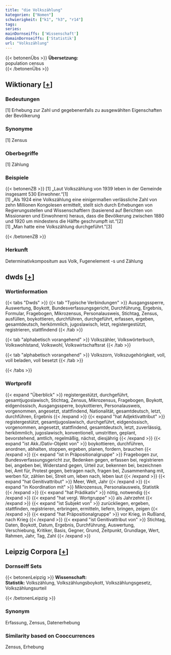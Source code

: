 ```yaml
---
title: "die Volkszählung"
kategorien: ["Nomen"]
schwierigkeit: ["k1", "h3", "r14"]
tags:
series:
mainDornseiffs: ['Wissenschaft']
domainDornseiffs: ['Statistik']
url: "Volkszählung"
---
```


{{< betonenÜbs >}}
**Übersetzung:**  
population census  
{{< /betonenÜbs >}}

## Wiktionary [[+](https://de.wiktionary.org/wiki/Volkszählung)]

### Bedeutungen
[1] Erhebung zur Zahl und gegebenenfalls zu ausgewählten Eigenschaften der Bevölkerung  

### Synonyme
[1] Zensus  

### Oberbegriffe
[1] Zählung  

### Beispiele
{{< betonenZB >}}
[1] „Laut Volkszählung von 1939 leben in der Gemeinde insgesamt 530 Einwohner.“[1]  
[1] „Als 1924 eine Volkszählung eine einigermaßen verlässliche Zahl von zehn Millionen Kongolesen ermittelt, stellt sich durch Erhebungen von Regierungsstellen und Wissenschaftlern (basierend auf Berichten von Missionaren und Einwohnern) heraus, dass die Bevölkerung zwischen 1880 und 1920 um mindestens die Hälfte geschrumpft ist.“[2]  
[1] „Man hatte eine Volkszählung durchgeführt."[3]  

{{< /betonenZB >}}
### Herkunft
Determinativkompositum aus Volk, Fugenelement -s und Zählung  



## dwds [[+](https://www.dwds.de/wb/Volkszählung)]

### Wortinformation
{{< tabs "Dwds" >}}
{{< tab "Typische Verbindungen" >}}
Ausgangssperre, Auswertung, Boykott, Bundesverfassungsgericht, Durchführung, Ergebnis, Formular, Fragebogen, Mikrozensus, Personalausweis, Stichtag, Zensus, ausfüllen, boykottieren, durchführen, durchgeführt, erfassen, ergeben, gesamtdeutsch, herkömmlich, jugoslawisch, letzt, registergestützt, registrieren, stattfindend
{{< /tab >}}

{{< tab "alphabetisch vorangehend" >}}
Volkszähler, Volkswörterbuch, Volkswohlstand, Volkswohl, Volkswirtschaftsrat
{{< /tab >}}

{{< tab "alphabetisch vorangehend" >}}
Volkszorn, Volkszugehörigkeit, voll, voll beladen, voll besetzt
{{< /tab >}}

{{< /tabs >}}

### Wortprofil
{{< expand "Überblick" >}} registergestützt, durchgeführt, gesamtjugoslawisch, Stichtag, Zensus, Mikrozensus, Fragebogen, Boykott, eidgenössisch, Ausgangssperre, boykottieren, Personalausweis, vorgenommen, angesetzt, stattfindend, Nationalität, gesamtdeutsch, letzt, durchführen, Ergebnis {{< /expand >}}
{{< expand "hat Adjektivattribut" >}} registergestützt, gesamtjugoslawisch, durchgeführt, eidgenössisch, vorgenommen, angesetzt, stattfindend, gesamtdeutsch, letzt, zuverlässig, herkömmlich, jugoslawisch, konventionell, umstritten, geplant, bevorstehend, amtlich, regelmäßig, nächst, diesjährig {{< /expand >}}
{{< expand "ist Akk./Dativ-Objekt von" >}} boykottieren, durchführen, anordnen, abhalten, stoppen, ergeben, planen, fordern, brauchen {{< /expand >}}
{{< expand "ist in Präpositionalgruppe" >}} Fragebogen zur, Bundesverfassungsgericht zur, Bedenken gegen, erfassen bei, registrieren bei, angeben bei, Widerstand gegen, Urteil zur, bekennen bei, bezeichnen bei, Amt für, Protest gegen, betragen nach, fragen bei, Zusammenhang mit, werben für, zählen bei, Streit um, leben nach, leben laut {{< /expand >}}
{{< expand "hat Genitivattribut" >}} Meer, Welt, Jahr {{< /expand >}}
{{< expand "in Koordination mit" >}} Mikrozensus, Personalausweis, Statistik {{< /expand >}}
{{< expand "hat Prädikativ" >}} nötig, notwendig {{< /expand >}}
{{< expand "hat vergl. Wortgruppe" >}} als Jahrzehnt {{< /expand >}}
{{< expand "ist Subjekt von" >}} zurückliegen, ergeben, stattfinden, registrieren, erbringen, ermitteln, liefern, bringen, zeigen {{< /expand >}}
{{< expand "hat Präpositionalgruppe" >}} vor Krieg, in Rußland, nach Krieg {{< /expand >}}
{{< expand "ist Genitivattribut von" >}} Stichtag, Daten, Boykott, Datum, Ergebnis, Durchführung, Auswertung, Verschiebung, Kritiker, Basis, Gegner, Grund, Zeitpunkt, Grundlage, Wert, Rahmen, Jahr, Tag, Zahl {{< /expand >}}

## Leipzig Corpora [[+](https://corpora.uni-leipzig.de/en/res?word=Volkszählung&corpusId=deu_newscrawl-public_2018)]

### Dornseiff Sets
{{< betonenLeipzig >}}
**Wissenschaft:**  
**Statistik:** Volkszählung, Volkszählungsboykott, Volkszählungsgesetz, Volkszählungsurteil  

{{< /betonenLeipzig >}}

### Synonym
Erfassung, Zensus, Datenerhebung


### Similarity based on Cooccurrences
Zensus, Erhebung

